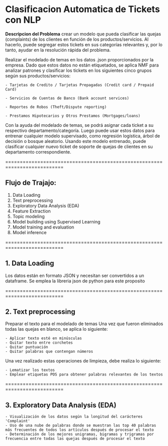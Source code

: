 # Clasificacion Automatica de Tickets con NLP


**Descripcion del Problema**
crear un modelo que pueda clasificar las quejas (complaints) de los clientes en función de los productos/servicios. Al hacerlo, puede segregar estos tickets en sus categorías relevantes y, por lo tanto, ayudar en la resolución rápida del problema.

Realizar el modelado de temas en los datos .json proporcionados por la empresa. Dado que estos datos no están etiquetados, se aplica NMF para analizar patrones y clasificar los tickets en los siguientes cinco grupos según sus productos/servicios:

    - Tarjetas de Credito / Tarjetas Prepagadas (Credit card / Prepaid Card)

    - Servicios de Cuentas de Banco (Bank account services)

    - Reportes de Robos (Theft/Dispute reporting)

    - Prestamos Hipotecarios y Otros Prestamos (Mortgages/loans)


Con la ayuda del modelado de temas, se podrá asignar cada ticket a su respectivo departamento/categoría. Luego puede usar estos datos para entrenar cualquier modelo supervisado, como regresión logística, árbol de decisión o bosque aleatorio. Usando este modelo entrenado, puede clasificar cualquier nuevo ticket de soporte de quejas de clientes en su departamento correspondiente.



==========================================================================


## Flujo de Trajajo:

1.	Data Loading
2.	Text preprocessing
3.	Exploratory Data Analysis (EDA)
4.	Feature Extraction
5.	Topic modeling
6.	Model building using Supervised Learning
7.	Model training and evaluation
8.	Model inference


==========================================================================


## 1. Data Loading


Los datos están en formato JSON y necesitan ser convertidos a un dataframe. Se emplea la libreria json de python para este proposito


==========================================================================


## 2.	Text preprocessing


Preparar el texto para el modelado de temas
Una vez que fueron eliminados todas las quejas en blanco, se aplica lo siguiente:

    - Aplicar texto esté en minúsculas
    - Quitar texto entre corchetes
    - Quitar puntuación
    - Quitar palabras que contengan números

Una vez realizado estas operaciones de limpieza, debe realiza lo siguiente:

    - Lematizar los textos
    - Emplear etiquetas POS para obtener palabras relevantes de los textos


==========================================================================


## 3.	Exploratory Data Analysis (EDA)

    - Visualización de los datos según la longitud del carácteres 'Complaint'
    - Uso de una nube de palabras donde se muestran las top 40 palabras más frecuentes de todos los artículos después de procesar el texto
    - Determinación de los mejores unigramas, bigramas y trigramas por frecuencia entre todas las quejas después de procesar el texto
